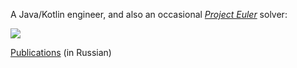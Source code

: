 A Java/Kotlin engineer, and also an occasional [*Project Euler*](https://projecteuler.net/about) solver:

![](https://projecteuler.net/profile/andrewbass.png)

[Publications](https://habrahabr.ru/users/unix_junkie/topics/) (in Russian)
